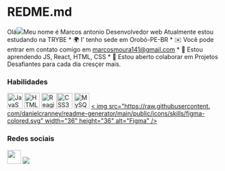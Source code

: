 # REDME.md
Olá![](https://user-images.githubusercontent.com/18350557/176309783-0785949b-9127-417c-8b55-ab5a4333674e.gif)Meu nome é Marcos antonio
Desenvolvedor web Atualmente estou estudando na TRYBE * 🌍 I' tenho sede em Orobó-PE-BR * ✉️ Você pode entrar em contato comigo em [marcosmoura141@gmail.com](mailto:marcosmoura141@gmail.com) * 🧠 Estou aprendendo JS, React, HTML, CSS * 🤝 Estou aberto colaborar em Projetos Desafiantes para cada dia cresçer mais.

### Habilidades


<p align="left">
<a href="https://developer.mozilla.org/en-US/docs/Web/JavaScript" target="_blank" rel="noreferrer"><img src="https ://raw.githubusercontent.com/danielcranney/readme-generator/main/public/icons/skills/javascript-colored.svg" width="36" height="36" alt="JavaScript" /></a>
<a href="https://developer.mozilla.org/en-US/docs/Glossary/HTML5" target="_blank" rel="noreferrer"><img src="https://raw.githubusercontent.com /danielcranney/readme-generator/main/public/icons/skills/html5-colored.svg" width="36" height="36" alt="HTML5" /></a>
<a href="https:/ /reactjs.org/" target="_blank" rel="
noreferrer"><img src="https://raw.githubusercontent.com/danielcranney/readme-generator/main/public/icons/skills/react-colored.svg" width="36" height="36" alt= "Reagir" /></a><a href="https://www.w3.org/TR/CSS/#css" target="_blank" rel="noreferrer"><img src="https://raw.githubusercontent.com/danielcranney/ readme-generator/main/public/icons/skills/css3-colored.svg" width="36" height="36" alt="CSS3" /></a>
<a href="https://www. mysql.com/" target="_blank" rel="noreferrer"><img src="https://raw.githubusercontent.com/danielcranney/readme-generator/main/public/icons/skills/mysql-colored.svg " width="36" height="36" alt="MySQL" /></a>
<a href="https://www.figma.com/" target="_blank" rel="noreferrer">< img src="https://raw.githubusercontent.
com/danielcranney/readme-generator/main/public/icons/skills/figma-colored.svg" width="36" height="36" alt="Figma" /></a> </p>


### Redes sociais

<p align="left"> <a href="https://www.github.com/marcosmoura141" target="_blank" rel="noreferrer"><img src="https://raw .githubusercontent.com/danielcranney/readme-generator/main/public/icons/socials/github.svg" width="32" height="32" /></a> <a href="https://www. linkedin.com/in/marcos-antonio-82261a235/" target="_blank" rel="noreferrer"><img src="https://raw.githubusercontent.com/danielcranney/readme-generator/main/public/icons /socials/linkedin.svg" largura="32" altura="32" /></a> </p>
